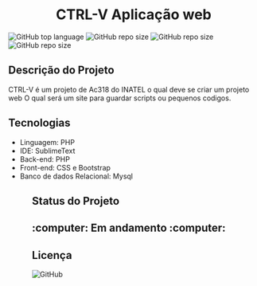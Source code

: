 <h1 align = "center">CTRL-V Aplicação web </h1>

![GitHub top language](https://img.shields.io/github/languages/top/felippeGEC/CTRL-V)
<img alt="GitHub repo size" src="https://img.shields.io/github/repo-size/felippeGEC/CTRL-V">
<img alt="GitHub repo size" src="https://img.shields.io/github/contributors/felippeGEC/CTRL-V">
<img alt="GitHub repo size" src="https://img.shields.io/github/last-commit/felippeGEC/CTRL-V">


<h2>Descrição do Projeto</h2>

<p>CTRL-V é um projeto de Ac318 do INATEL o qual deve se criar um projeto web
  O qual será um site para guardar scripts ou pequenos codigos.<p>
<h2>Tecnologias</h2>
<ul>
  <li>Linguagem: PHP</li>
  <li>IDE: SublimeText</li>
  <li>Back-end: PHP</li>
  <li>Front-end: CSS e Bootstrap</li>
  <li>Banco de dados Relacional: Mysql</li>
<ul>
<h2>Status do Projeto<h2>
:computer: Em andamento :computer:

<h2>Licença</h2>
<img alt="GitHub" src="https://img.shields.io/github/license/felippeGEC/CTRL-V">
